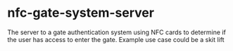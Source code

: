 # nfc-gate-system-server
The server to a gate authentication system using NFC cards to determine if the user has access to enter the gate. Example use case could be a skit lift
